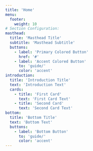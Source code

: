 ```yaml
---
title: 'Home'
menu:
  footer:
    weight: 10
# Section Configuration:
masthead:
  title: 'Masthead Title'
  subtitle: 'Masthead Subtitle'
  buttons:
    - label: 'Primary Colored Button'
      href: '#'
    - label: 'Accent Colored Button'
      to: 'guide/'
      color: 'accent'
introduction:
  title: 'Introduction Title'
  text: 'Introduction Text'
  cards:
    - title: 'First Card'
      text: 'First Card Text'
    - title: 'Second Card'
      text: 'Second Card Text'
bottom:
  title: 'Bottom Title'
  text: 'Bottom Text'
  buttons:
    - label: 'Bottom Button'
      to: 'guide/'
      color: 'accent'
---
```


